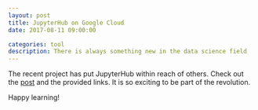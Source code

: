 ```yaml
---
layout: post
title: JupyterHub on Google Cloud
date: 2017-08-11 09:00:00

categories: tool
description: There is always something new in the data science field
---
```


The recent project has put JupyterHub within reach of others. Check out the [post](https://www.oreilly.com/ideas/jupyterhub-on-gcloud?imm_mid=0f55ac&cmp=em-data-na-na-newsltr_20170809) and the provided links. It is so exciting to be part of the revolution.

Happy learning! 
